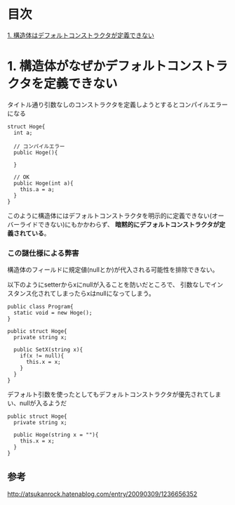 # 目次
[1. 構造体はデフォルトコンストラクタが定義できない](#1構造体がなぜかデフォルトコンストラクタを定義できない)

# 1. 構造体がなぜかデフォルトコンストラクタを定義できない
タイトル通り引数なしのコンストラクタを定義しようとするとコンパイルエラーになる
```
struct Hoge{
  int a;

  // コンパイルエラー
  public Hoge(){

  }
  
  // OK
  public Hoge(int a){
    this.a = a;
  }
}
```

このように構造体にはデフォルトコンストラクタを明示的に定義できない(オーバーライドできない)にもかかわらず、
**暗黙的にデフォルトコンストラクタが定義されている**。

### この謎仕様による弊害
構造体のフィールドに規定値(nullとか)が代入される可能性を排除できない。

以下のようにsetterからxにnullが入ることを防いだところで、
引数なしでインスタンス化されてしまったらxはnullになってしまう。
```
public class Program{
  static void = new Hoge();
}

public struct Hoge{
  private string x;
  
  public SetX(string x){
    if(x != null){
      this.x = x;
    }
  }
}
```
  
デフォルト引数を使ったとしてもデフォルトコンストラクタが優先されてしまい、nullが入るようだ
```
public struct Hoge{
  private string x;

  public Hoge(string x = ""){
    this.x = x;
  }
}
```

## 参考
http://atsukanrock.hatenablog.com/entry/20090309/1236656352

